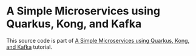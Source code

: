 # A Simple Microservices using Quarkus, Kong, and Kafka

This source code is part of [A Simple Microservices using Quarkus, Kong, and Kafka]() tutorial.